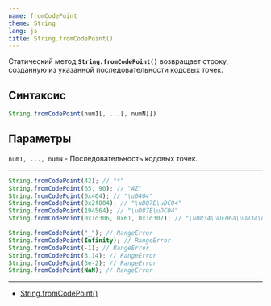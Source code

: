 ```yaml
---
name: fromCodePoint
theme: String
lang: js
title: String.fromCodePoint()
---
```


Статический метод **`String.fromCodePoint()`** возвращает строку, созданную из указанной последовательности кодовых точек.

## Синтаксис

```js
String.fromCodePoint(num1[, ...[, numN]])
```

## Параметры

`num1, ..., numN` - Последовательность кодовых точек.

---

```js
String.fromCodePoint(42); // "*"
String.fromCodePoint(65, 90); // "AZ"
String.fromCodePoint(0x404); // "\u0404"
String.fromCodePoint(0x2f804); // "\uD87E\uDC04"
String.fromCodePoint(194564); // "\uD87E\uDC04"
String.fromCodePoint(0x1d306, 0x61, 0x1d307); // "\uD834\uDF06a\uD834\uDF07"

String.fromCodePoint("_"); // RangeError
String.fromCodePoint(Infinity); // RangeError
String.fromCodePoint(-1); // RangeError
String.fromCodePoint(3.14); // RangeError
String.fromCodePoint(3e-2); // RangeError
String.fromCodePoint(NaN); // RangeError
```

---

- [String.fromCodePoint()](https://developer.mozilla.org/ru/docs/Web/JavaScript/Reference/Global_Objects/String/fromCodePoint)
